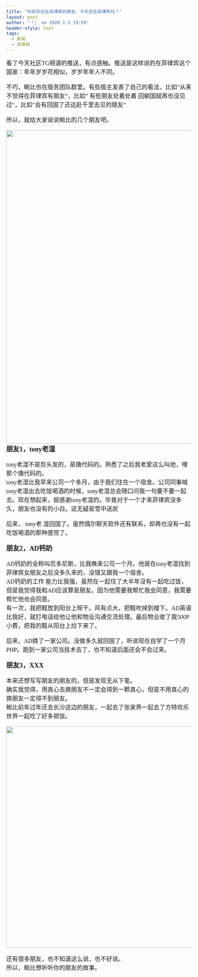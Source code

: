 ```yaml
---
title: "你前年还在菲律宾的朋友，今天还在菲律宾吗？"
layout: post
author: "「」 on 2020-1-3 19:59"
header-style: text
tags:
  - 新闻
  - 菲律宾
---
```


<head></head>
<body>
 <font face="微软雅黑"><font size="3">看了今天社区TG频道的推送，有点感触。推送是这样说的在菲律宾这个国家：年年岁岁花相似，岁岁年年人不同。</font></font>
 <font face="微软雅黑"><font size="3"><br> </font></font>
 <br> 
 <font face="微软雅黑"><font size="3">不巧，鲍比也在版务团队群里。有些版主发表了自己的看法，比如”从来不觉得在菲律宾有朋友“，比如” 有些朋友处着处着 回躺国就再也没见过“，比如”会有回国了还远赴千里去见的朋友“</font></font>
 <br> 
 <br> 
 <font face="微软雅黑"><font size="3">所以，就给大家说说鲍比的几个朋友吧。</font></font>
 <br> 
 <br> 
 <div align="center"> 
  <ignore_js_op> 
   <img aid="1324711" src="https://bbs.boniu123.cc/data/attachment/forum/202001/02/173722x24aloxkwowxa34x.jpg" zoomfile="data/attachment/forum/202001/02/173722x24aloxkwowxa34x.jpg" file="data/attachment/forum/202001/02/173722x24aloxkwowxa34x.jpg" width="850" inpost="1"> 
   <div class="tip tip_4 aimg_tip" id="aimg_1324711_menu" style="position: absolute; display: none" disautofocus="true"> 
    <div class="xs0"> 
     <p><strong>2.jpg</strong> <em class="xg1">(249.53 KB, 下载次数: 0)</em></p> 
     <p> <a href="forum.php?mod=attachment&amp;aid=MTMyNDcxMXwxODNlMjBkZXwxNTc4MDU3MjY1fDB8NTQ1NjE1&amp;nothumb=yes" target="_blank">下载附件</a> &nbsp;<a href="javascript:;" onclick="showWindow(this.id, this.getAttribute('url'), 'get', 0);" id="savephoto_1324711" url="home.php?mod=spacecp&amp;ac=album&amp;op=saveforumphoto&amp;aid=1324711&amp;handlekey=savephoto_1324711">保存到相册</a> </p> 
     <p class="xg1 y"><span title="2020-1-2 17:37">昨天&nbsp;17:37</span> 上传</p> 
    </div> 
    <div class="tip_horn"></div> 
   </div> 
  </ignore_js_op> 
 </div>
 <font size="4"><strong><font face="微软雅黑">朋友1，tony老湿</font><font face="微软雅黑"><br> </font></strong></font>
 <br> 
 <font face="微软雅黑"><font size="3">tony老湿不是剪头发的，是撸代码的。熟悉了之后我老爱这么叫他，嘿那个撸代码的。</font></font>
 <br> 
 <font face="微软雅黑"><font size="3">tony老湿比我早来公司一个多月，由于我们住在一个宿舍。公司同事喊tony老湿出去吃饭喝酒的时候，tony老湿总会随口问我一句要不要一起去。现在想起来，挺感谢tony老湿的。毕竟对于一个才来菲律宾没多久，朋友也没有的小白。这无疑是雪中送炭</font></font>
 <font face="微软雅黑"><font size="3"><br> </font></font>
 <br> 
 <font face="微软雅黑"><font size="3">后来，</font></font>
 <font face="微软雅黑"><font size="3">tony老</font></font>
 <font face="微软雅黑"><font size="3">湿回国了。虽然偶尔聊天软件还有联系，却再也没有一起吃饭喝酒的那种感觉了。</font></font>
 <br> 
 <br> 
 <font size="4"><strong><font face="微软雅黑">朋友2，AD钙奶</font><br> </strong></font>
 <br> 
 <font face="微软雅黑"><font size="3">AD钙奶的全称叫厄多尼斯，比我晚来公司一个月。他是在tony老湿找到菲律宾女朋友之后没多久来的，没错又跟我一个宿舍。</font></font>
 <br> 
 <font face="微软雅黑"><font size="3">AD钙奶的工作</font></font>
 <font face="微软雅黑"><font size="3">能力比我强，虽然在一起住了大半年没有一起吃过饭，但是我觉得我和AD应该算是朋友。因为他需要我帮忙我会同意，我需要帮忙他也会同意。</font></font>
 <br> 
 <font face="微软雅黑"><font size="3">有一次，我把鞋放到阳台上晾干。风有点大，把鞋吹掉到楼下。AD英语比我好，就打电话给他让他和物业沟通交流处理。最后物业收了我500P小费，把我的鞋从阳台上捡下来了。</font></font>
 <font face="微软雅黑"><font size="3"><br> </font></font>
 <br> 
 <font face="微软雅黑"><font size="3">后来，AD换了一家公司。没做多久就回国了，听说现在自学了一个月PHP。跑到一家公司当技术去了，也不知道后面还会不会过来。</font></font>
 <br> 
 <br> 
 <font size="4"><strong><font face="微软雅黑">朋友3，XXX</font><font face="微软雅黑"><br> </font></strong></font>
 <br> 
 <font face="微软雅黑"><font size="3">本来还想写写朋友的朋友的，但是发现无从下笔。</font></font>
 <br> 
 <font face="微软雅黑"><font size="3">确实我觉得，用真心去换朋友不一定会得到一颗真心，但是不用真心的换朋友一定得不到朋友。</font></font>
 <br> 
 <font face="微软雅黑"><font size="3">鲍比前年过年还去长沙这边的朋友，一起去了张家界一起去了方特欢乐世界一起吃了好多顿饭。</font></font>
 <br> 
 <br> 
 <div align="center"> 
  <ignore_js_op> 
   <img aid="1324712" src="https://bbs.boniu123.cc/data/attachment/forum/202001/02/173813sf5ae8t82tpbpw25.jpeg" zoomfile="data/attachment/forum/202001/02/173813sf5ae8t82tpbpw25.jpeg" file="data/attachment/forum/202001/02/173813sf5ae8t82tpbpw25.jpeg" width="600" inpost="1"> 
   <div class="tip tip_4 aimg_tip" id="aimg_1324712_menu" style="position: absolute; display: none" disautofocus="true"> 
    <div class="xs0"> 
     <p><strong>690eaf69e69a4bdd8d72a4596b2dfca720171220151901.jpeg</strong> <em class="xg1">(15.02 KB, 下载次数: 0)</em></p> 
     <p> <a href="forum.php?mod=attachment&amp;aid=MTMyNDcxMnw4MDRmOGRlMHwxNTc4MDU3MjY1fDB8NTQ1NjE1&amp;nothumb=yes" target="_blank">下载附件</a> &nbsp;<a href="javascript:;" onclick="showWindow(this.id, this.getAttribute('url'), 'get', 0);" id="savephoto_1324712" url="home.php?mod=spacecp&amp;ac=album&amp;op=saveforumphoto&amp;aid=1324712&amp;handlekey=savephoto_1324712">保存到相册</a> </p> 
     <p class="xg1 y"><span title="2020-1-2 17:38">昨天&nbsp;17:38</span> 上传</p> 
    </div> 
    <div class="tip_horn"></div> 
   </div> 
  </ignore_js_op> 
 </div>
 <br> 
 <font face="微软雅黑"><font size="3">还有很多朋友，也不知道这么说，也不好说。</font></font>
 <br> 
 <font face="微软雅黑"><font size="3">所以，鲍比想听听你的朋友的故事。</font></font>
 <br>
</body>


